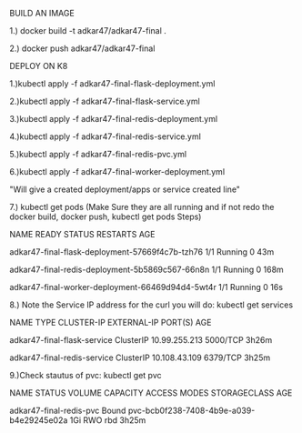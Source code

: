 BUILD AN IMAGE

1.) docker build -t adkar47/adkar47-final .

2.) docker push adkar47/adkar47-final

DEPLOY ON K8

1.)kubectl apply -f adkar47-final-flask-deployment.yml 

2.)kubectl apply -f adkar47-final-flask-service.yml 

3.)kubectl apply -f adkar47-final-redis-deployment.yml

4.)kubectl apply -f adkar47-final-redis-service.yml

5.)kubectl apply -f adkar47-final-redis-pvc.yml

6.)kubectl apply -f adkar47-final-worker-deployment.yml

"Will give a created deployment/apps or service created line"

7.) kubectl get pods (Make Sure they are all running and if not redo the docker build, docker push, kubectl get pods Steps)

NAME                                               READY   STATUS    RESTARTS   AGE

adkar47-final-flask-deployment-57669f4c7b-tzh76    1/1     Running   0          43m

adkar47-final-redis-deployment-5b5869c567-66n8n    1/1     Running   0          168m

adkar47-final-worker-deployment-66469d94d4-5wt4r   1/1     Running   0          16s

8.) Note the Service IP address for the curl you will do: kubectl get services

NAME                          TYPE        CLUSTER-IP      EXTERNAL-IP   PORT(S)          AGE

adkar47-final-flask-service   ClusterIP   10.99.255.213   <none>        5000/TCP         3h26m
  
adkar47-final-redis-service   ClusterIP   10.108.43.109   <none>        6379/TCP         3h25m
  
9.)Check stautus of pvc: kubectl get pvc

NAME                      STATUS   VOLUME                                     CAPACITY   ACCESS MODES   STORAGECLASS   AGE

adkar47-final-redis-pvc   Bound    pvc-bcb0f238-7408-4b9e-a039-b4e29245e02a   1Gi        RWO            rbd            3h25m

